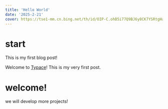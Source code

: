 ```yaml
---
title: 'Hello World'
date: '2025-2-21'
cover: https://tse1-mm.cn.bing.net/th/id/OIP-C.ohB5i77Q9BJ6y8CK7YSRtgHaEK?dpr=2&pid=ImgDetMain
---
```

# start

This is my first blog post!

Welcome to [Typace](https://github.com/terryzhangxr/typace-i)! This is my very first post. 

# welcome!

we will develop more projects!

